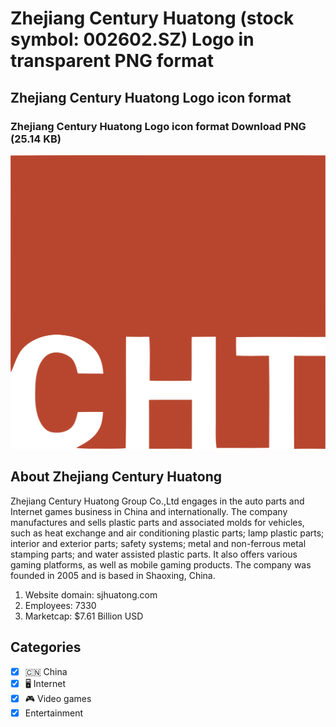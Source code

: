 # Zhejiang Century Huatong (stock symbol: 002602.SZ) Logo in transparent PNG format

## Zhejiang Century Huatong Logo icon format

### Zhejiang Century Huatong Logo icon format Download PNG (25.14 KB)

![Zhejiang Century Huatong Logo icon format Download PNG (25.14 KB)](/img/orig/002602.SZ-cb6b0a91.png)

## About Zhejiang Century Huatong

Zhejiang Century Huatong Group Co.,Ltd engages in the auto parts and Internet games business in China and internationally. The company manufactures and sells plastic parts and associated molds for vehicles, such as heat exchange and air conditioning plastic parts; lamp plastic parts; interior and exterior parts; safety systems; metal and non-ferrous metal stamping parts; and water assisted plastic parts. It also offers various gaming platforms, as well as mobile gaming products. The company was founded in 2005 and is based in Shaoxing, China.

1. Website domain: sjhuatong.com
2. Employees: 7330
3. Marketcap: $7.61 Billion USD


## Categories
- [x] 🇨🇳 China
- [x] 🖥️ Internet
- [x] 🎮 Video games
- [x] Entertainment
